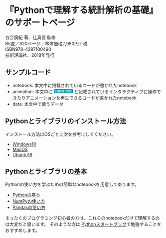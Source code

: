 # 『Pythonで理解する統計解析の基礎』のサポートページ

谷合廣紀 著、辻真吾 監修  
B5変／320ページ／本体価格2,980円＋税  
ISBN978-4297100490  
技術評論社、2018年発行  

## サンプルコード

- notebook: 本文中に掲載されているコードが書かれたnotebook
- animation: 本文中に <img src="samplecode.png" height=13px> と記載されているインタラクティブに操作できたりアニメーションを再生できるコードが書かれたnotebook
- data: 本文中で使うデータ

## Pythonとライブラリのインストール方法

インストール方法はOSごとに次を参考にしてください。

- [Windows10](https://github.com/ghmagazine/python_stat_sample/blob/master/tutorial/env_const/windows10.md)
- [MacOS](https://github.com/ghmagazine/python_stat_sample/blob/master/tutorial/env_const/macos.md)
- [Ubuntu16](https://github.com/ghmagazine/python_stat_sample/blob/master/tutorial/env_const/ubuntu16.md)

## Pythonとライブラリの基本

Pythonの使い方を学ぶための簡単なnotebookを用意してあります。

- [Pythonの基本](https://github.com/ghmagazine/python_stat_sample/blob/master/tutorial/python.ipynb)
- [NumPyの使い方](https://github.com/ghmagazine/python_stat_sample/blob/master/tutorial/numpy.ipynb)
- [Pandasの使い方](https://github.com/ghmagazine/python_stat_sample/blob/master/tutorial/pandas.ipynb)
<!-- - [Matplotlibの使い方](https://github.com/ghmagazine/python_stat_sample/blob/master/tutorial/matplotlib.ipynb) -->

まったくのプログラミング初心者の方は、これらのnotebookだけで理解するのは大変だと思います。
そのような方は
[Pythonスタートブック](http://gihyo.jp/book/2018/978-4-7741-9643-5)で勉強することをおすすめします。
